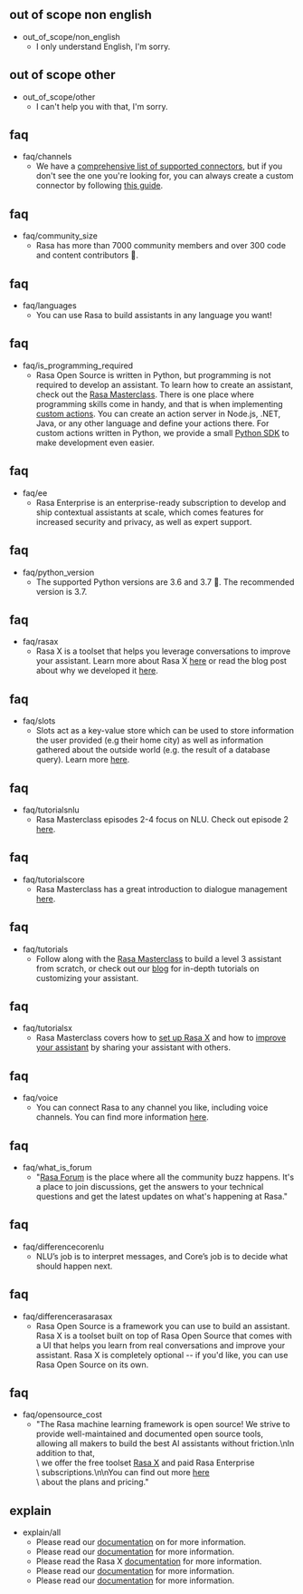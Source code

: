 ## out of scope non english
* out_of_scope/non_english
  - I only understand English, I'm sorry.

## out of scope other
* out_of_scope/other
  - I can't help you with that, I'm sorry.

## faq
* faq/channels
  - We have a [comprehensive list of supported connectors](https://rasa.com/docs/core/connectors/),
  but if you don't see the one you're looking for, you can always create a custom
  connector by following [this guide](https://rasa.com/docs/rasa/user-guide/connectors/custom-connectors/).

## faq
* faq/community_size
  - Rasa has more than 7000 community members and over 300 code and content contributors 🚀.

## faq
* faq/languages
  - You can use Rasa to build assistants in any language you want!

## faq
* faq/is_programming_required
  - Rasa Open Source is written in Python, but programming is not required to develop an assistant. To learn how to create an assistant, check out the [Rasa Masterclass](https://www.youtube.com/watch?v=rlAQWbhwqLA). There is one place where programming skills come in handy, and that is when implementing [custom actions](https://rasa.com/docs/rasa/core/actions/#custom-actions). You can create an action server in Node.js, .NET, Java, or any other language and
  define your actions there. For custom actions written in Python, we provide
  a small [Python SDK](https://rasa.com/docs/rasa/api/rasa-sdk/#rasa-sdk) to make
  development even easier.

## faq
* faq/ee
  - Rasa Enterprise is an enterprise-ready subscription to develop and ship contextual assistants at scale,
  which comes features for increased security and privacy, as well as expert support.

## faq
* faq/python_version
  - The supported Python versions are 3.6 and 3.7 🐍. The recommended version is 3.7.

## faq
* faq/rasax
  - Rasa X is a toolset that helps you leverage conversations to improve your assistant.
  Learn more about Rasa X [here](https://rasa.com/docs/rasa-x/) or read the blog post about why we developed
  it [here](https://blog.rasa.com/algorithms-alone-wont-solve-conversational-ai-introducing-rasa-x/).

## faq
* faq/slots
  - Slots act as a key-value store which can be used to store information the
  user provided (e.g their home city) as well as information gathered about the
  outside world (e.g. the result of a database query). Learn more [here](https://rasa.com/docs/rasa/core/slots/).

## faq
* faq/tutorialsnlu
  - Rasa Masterclass episodes 2-4 focus on NLU. Check out episode 2 [here](https://www.youtube.com/watch?v=k5UeywXA28k).

## faq
* faq/tutorialscore
  - Rasa Masterclass has a great introduction to dialogue management [here](https://www.youtube.com/watch?v=WoTmnN2EMdo).

## faq
* faq/tutorials
  - Follow along with the [Rasa Masterclass](https://www.youtube.com/watch?v=rlAQWbhwqLA)
  to build a level 3 assistant from scratch, or check out our [blog](https://blog.rasa.com/tag/tutorials/)
  for in-depth tutorials on customizing your assistant.

## faq
* faq/tutorialsx
  	- Rasa Masterclass covers how to [set up Rasa X](https://www.youtube.com/watch?v=IUYdwy8HPVc) and how
  to [improve your assistant](https://www.youtube.com/watch?v=LWzsS5Q-RoI) by sharing your assistant with
  others.

## faq
* faq/voice
  - You can connect Rasa to any channel you like, including voice channels. You can find more information [here](https://rasa.com/docs/core/connectors/).

## faq
* faq/what_is_forum
  - "[Rasa Forum](https://forum.rasa.com) is the place where all the community buzz happens. It's a place to join discussions, get the answers to your technical
  questions and get the latest updates on what's happening at Rasa."
## faq
* faq/differencecorenlu
	- NLU’s job is to interpret messages, and Core’s job is to decide what should
    happen next.
## faq
* faq/differencerasarasax
	- Rasa Open Source is a framework you can use to build an assistant. Rasa X is a
    toolset built on top of Rasa Open Source that comes with a UI that helps you learn
    from real conversations and improve your assistant. Rasa X is completely optional -- if
    you'd like, you can use Rasa Open Source on its own.
## faq
* faq/opensource_cost
	- "The Rasa machine learning framework is open source!
    We strive to provide well-maintained and documented
    open source tools, allowing all makers to build the best AI assistants without
    friction.\nIn addition to that,\
    \ we offer the free toolset [Rasa X](https://rasa.com/docs/rasa-x/) and paid Rasa Enterprise \
    \ subscriptions.\n\nYou can find out more [here](https://rasa.com/product/pricing/)\
    \ about the plans and pricing."

## explain
* explain/all
	- Please read our [documentation](https://rasa.com/docs/rasa/user-guide/messaging-and-voice-channels/) on
    for more information.
	- Please read our [documentation](https://rasa.com/docs/rasa/nlu/language-support/)
    for more information.
	- Please read the Rasa X [documentation](https://rasa.com/docs/rasa-x/) for
    more information.
	- Please read our [documentation](https://rasa.com/docs/rasa/core/slots/)
    for more information.
	- Please read our [documentation](https://rasa.com/docs/rasa/user-guide/messaging-and-voice-channels/)
    for more information.
